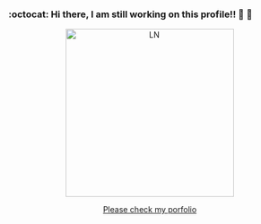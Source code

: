 ### :octocat: Hi there, I am still working on this profile!! :construction: :construction:

<p align="center">
<a href="https://github.com/imattos78"><img src="https://i.ibb.co/Zg41wSp/circle-Profile.png" alt="LN" height="auto" width="300"></a>
</p>

<p align="center">
  <a href="https://imattos78.github.io/MyPortfolio_2021/"> Please check my porfolio </a>
</p>


<!---
Here are some ideas to get you started:

- 🔭 I’m currently working on ...
- 🌱 I’m currently learning ...
- 👯 I’m looking to collaborate on ...
- 🤔 I’m looking for help with ...
- 💬 Ask me about ...
- 📫 How to reach me: ...
- 😄 Pronouns: ...
- ⚡ Fun fact: ...
--->
